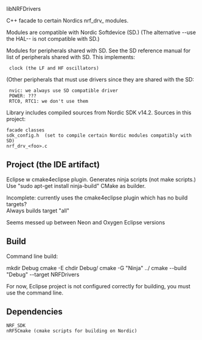 libNRFDrivers


C++ facade to certain Nordics nrf_drv_<foo> modules.

Modules are compatible with Nordic Softdevice (SD.)
(The alternative --use the HAL-- is not compatible with SD.)

Modules for peripherals shared with SD.
See the SD reference manual for list of peripherals shared with SD.
This implements:

     clock (the LF and HF oscillators)
     
(Other peripherals that must use drivers since they are shared with the SD:

     nvic: we always use SD compatible driver
     POWER: ???
     RTC0, RTC1: we don't use them



Library includes compiled sources from Nordic SDK v14.2.
Sources in this project:

    facade classes
    sdk_config.h  (set to compile certain Nordic modules compatibly with SD)
    nrf_drv_<foo>.c 
   
   
Project (the IDE artifact)
-

Eclipse w cmake4eclipse plugin.
Generates ninja scripts (not make scripts.)  Use "sudo apt-get install ninja-build"
CMake as builder.

Incomplete:  currently uses the cmake4eclipse plugin which has no build targets?  
Always builds target "all"

Seems messed up between Neon and Oxygen Eclipse versions

Build
-

Command line build:

mkdir Debug
cmake -E chdir Debug/ cmake -G "Ninja" ../
cmake --build "Debug" --target NRFDrivers

For now, Eclipse project is not configured correctly for building, you must use the command line.


Dependencies
-
	NRF_SDK
	nRF5Cmake (cmake scripts for building on Nordic)
